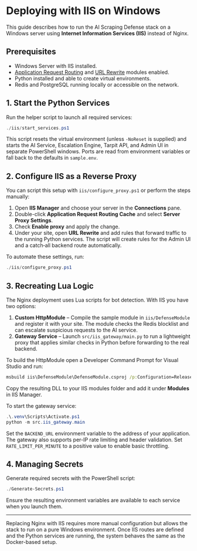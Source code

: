 # Deploying with IIS on Windows

This guide describes how to run the AI Scraping Defense stack on a Windows server using **Internet Information Services (IIS)** instead of Nginx.

## Prerequisites

- Windows Server with IIS installed.
- [Application Request Routing](https://learn.microsoft.com/iis/extensions/planning-for-arr/) and [URL Rewrite](https://learn.microsoft.com/iis/extensions/url-rewrite-module/) modules enabled.
- Python installed and able to create virtual environments.
- Redis and PostgreSQL running locally or accessible on the network.

## 1. Start the Python Services

Run the helper script to launch all required services:

```powershell
./iis/start_services.ps1
```

This script resets the virtual environment (unless `-NoReset` is supplied) and
starts the AI Service, Escalation Engine, Tarpit API, and Admin UI in separate
PowerShell windows. Ports are read from environment variables or fall back to the
defaults in `sample.env`.

## 2. Configure IIS as a Reverse Proxy

You can script this setup with `iis/configure_proxy.ps1` or perform the steps manually:

1. Open **IIS Manager** and choose your server in the **Connections** pane.
2. Double-click **Application Request Routing Cache** and select **Server Proxy Settings**.
3. Check **Enable proxy** and apply the change.
4. Under your site, open **URL Rewrite** and add rules that forward traffic to the running Python services. The script will create rules for the Admin UI and a catch‑all backend route automatically.

To automate these settings, run:

```powershell
./iis/configure_proxy.ps1
```

## 3. Recreating Lua Logic

The Nginx deployment uses Lua scripts for bot detection. With IIS you have two options:

1. **Custom HttpModule** – Compile the sample module in `iis/DefenseModule` and register it with your site. The module checks the Redis blocklist and can escalate suspicious requests to the AI service.
2. **Gateway Service** – Launch `src/iis_gateway/main.py` to run a lightweight proxy that applies similar checks in Python before forwarding to the real backend.

To build the HttpModule open a Developer Command Prompt for Visual Studio and run:

```cmd
msbuild iis\DefenseModule\DefenseModule.csproj /p:Configuration=Release
```

Copy the resulting DLL to your IIS modules folder and add it under **Modules** in IIS Manager.

To start the gateway service:

```powershell
.\.venv\Scripts\Activate.ps1
python -m src.iis_gateway.main
```

Set the `BACKEND_URL` environment variable to the address of your application.
The gateway also supports per-IP rate limiting and header validation. Set
`RATE_LIMIT_PER_MINUTE` to a positive value to enable basic throttling.

## 4. Managing Secrets

Generate required secrets with the PowerShell script:

```powershell
./Generate-Secrets.ps1
```

Ensure the resulting environment variables are available to each service when you launch them.

---

Replacing Nginx with IIS requires more manual configuration but allows the stack to run on a pure Windows environment. Once IIS routes are defined and the Python services are running, the system behaves the same as the Docker-based setup.
